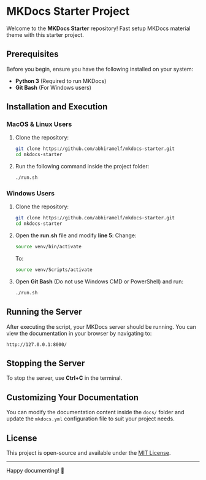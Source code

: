 # MKDocs Starter Project

Welcome to the **MKDocs Starter** repository! Fast setup MKDocs material theme with this starter project.

## Prerequisites

Before you begin, ensure you have the following installed on your system:

- **Python 3** (Required to run MKDocs)
- **Git Bash** (For Windows users)

## Installation and Execution

### MacOS & Linux Users
1. Clone the repository:
   ```sh
   git clone https://github.com/abhiramelf/mkdocs-starter.git
   cd mkdocs-starter
   ```
2. Run the following command inside the project folder:
   ```sh
   ./run.sh
   ```

### Windows Users
1. Clone the repository:
   ```sh
   git clone https://github.com/abhiramelf/mkdocs-starter.git
   cd mkdocs-starter
   ```
2. Open the **run.sh** file and modify **line 5**:
   Change:
   ```sh
   source venv/bin/activate
   ```
   To:
   ```sh
   source venv/Scripts/activate
   ```
3. Open **Git Bash** (Do not use Windows CMD or PowerShell) and run:
   ```sh
   ./run.sh
   ```

## Running the Server
After executing the script, your MKDocs server should be running. You can view the documentation in your browser by navigating to:
```
http://127.0.0.1:8000/
```

## Stopping the Server
To stop the server, use **Ctrl+C** in the terminal.

## Customizing Your Documentation
You can modify the documentation content inside the `docs/` folder and update the `mkdocs.yml` configuration file to suit your project needs.

## License
This project is open-source and available under the [MIT License](LICENSE).

---

Happy documenting! 🚀
